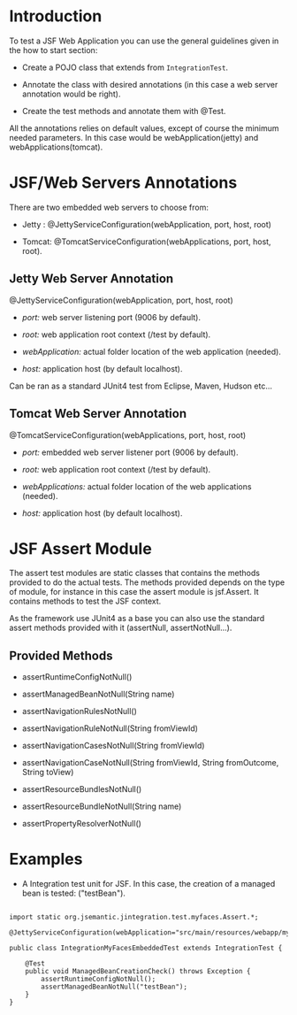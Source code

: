 # Introduction #

To test a JSF Web Application you can use the general guidelines given in the how to start section:

- Create a POJO class that extends from `IntegrationTest`.

- Annotate the class with desired annotations (in this case a web server annotation would be right).

- Create the test methods and annotate them with @Test.

All the annotations relies on default values, except of course the minimum needed parameters. In this case would be webApplication(jetty) and webApplications(tomcat).


# JSF/Web Servers Annotations #

There are two embedded web servers to choose from:

  * Jetty : @JettyServiceConfiguration(webApplication, port, host, root)

  * Tomcat: @TomcatServiceConfiguration(webApplications, port, host, root).


## Jetty Web Server Annotation ##

@JettyServiceConfiguration(webApplication, port, host, root)

  * _port:_ web server listening port (9006 by default).

  * _root:_ web application root context (/test by default).

  * _webApplication:_ actual folder location of the web application (needed).

  * _host:_ application host (by default localhost).


Can be ran as a standard JUnit4 test from Eclipse, Maven, Hudson etc...


## Tomcat Web Server Annotation ##

@TomcatServiceConfiguration(webApplications, port, host, root)

  * _port:_ embedded web server listener port (9006 by default).

  * _root:_ web application root context (/test by default).

  * _webApplications:_ actual folder location of the web applications (needed).

  * _host:_ application host (by default localhost).


# JSF Assert Module #

The assert test modules are static classes that contains the methods provided to do the actual tests. The methods provided depends on the type of module, for instance in this case the assert module is jsf.Assert. It contains methods to test the JSF context.

As the framework use JUnit4 as a base you can also use the standard assert methods provided with it (assertNull, assertNotNull...).


## Provided Methods ##

  * assertRuntimeConfigNotNull()

  * assertManagedBeanNotNull(String name)

  * assertNavigationRulesNotNull()

  * assertNavigationRuleNotNull(String fromViewId)

  * assertNavigationCasesNotNull(String fromViewId)

  * assertNavigationCaseNotNull(String fromViewId, String fromOutcome, String toView)

  * assertResourceBundlesNotNull()

  * assertResourceBundleNotNull(String name)

  * assertPropertyResolverNotNull()


# Examples #

- A Integration test unit for JSF. In this case, the creation of a managed bean is tested: ("testBean").

```

import static org.jsemantic.jintegration.test.myfaces.Assert.*;

@JettyServiceConfiguration(webApplication="src/main/resources/webapp/myfaces")

public class IntegrationMyFacesEmbeddedTest extends IntegrationTest {

	@Test
	public void ManagedBeanCreationCheck() throws Exception {
		assertRuntimeConfigNotNull();
		assertManagedBeanNotNull("testBean");
	}
}

```